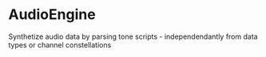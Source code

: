 # AudioEngine
Synthetize audio data by parsing tone scripts  - independendantly from data types or channel constellations
